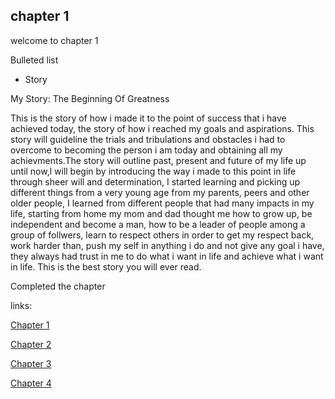 ## chapter 1

welcome to chapter 1

Bulleted list

- Story



My Story: The Beginning Of Greatness


This is the story of how i made it to the point of success that i have achieved today, the story of how i reached my goals and aspirations. This story will guideline the trials and tribulations and obstacles i had to overcome to becoming the person i am today and obtaining all my achievments.The story will outline past, present and future of my life up until now,l will begin by introducing the way i made to this point in life through sheer will and determination, I started learning and picking up different things from a very young age from my parents, peers and other older people, I learned from different people that had many impacts in my life, starting from home my mom and dad thought me how to grow up, be independent and become a man, how to be a leader of people among a group of follwers, learn to respect others in order to get my respect back, work harder than, push my self in anything i do and not give any goal i have, they always had trust in me to do what i want in life and achieve what i want in life.  This is the best story you will ever read.

Completed the chapter







links:

[Chapter 1](chapter01.md)

[Chapter 2](chapter02.md)

[Chapter 3](chapter03.md)

[Chapter 4](chapter04.md)
